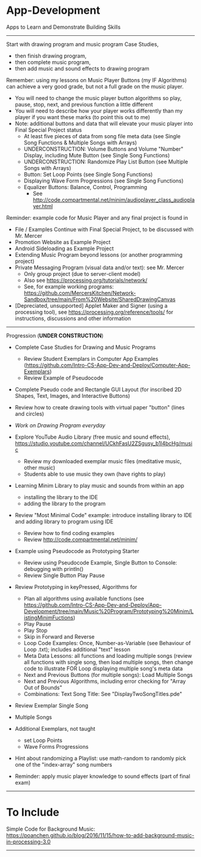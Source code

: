 # App-Development
Apps to Learn and Demonstrate Building Skills

---

Start with drawing program and music program Case Studies,
- then finish drawing program,
- then complete music program,
- then add music and sound effects to drawing program

Remember: using my lessons on Music Player Buttons (my IF Algorithms) can achieve a very good grade, but not a full grade on the music player.
- You will need to change the music player button algorithms so play, pause, stop, next, and previous function a little different
- You will need to describe how your player works differently than my player if you want these marks (to point this out to me)
- Note: additional buttons and data that will elevate your music player into Final Special Project status
  - At least five pieces of data from song file meta data (see Single Song Functions & Multiple Songs with Arrays)
  - UNDERCONSTRUCTION: Volume Buttons and Volume "Number" Display, including Mute Button (see Single Song Functions)
  - UNDERCONSTRUCTION: Randomize Play List Button (see Multiple Songs with Arrays)
  - Button: Set Loop Points (see Single Song Functions)
  - Displaying Wave Form Progressions (see Single Song Functions)
  - Equalizer Buttons: Balance, Control, Programming
    - See http://code.compartmental.net/minim/audioplayer_class_audioplayer.html

Reminder: example code for Music Player and any final project is found in
- File / Examples
Continue with Final Special Project, to be discussed with Mr. Mercer
- Promotion Website as Example Project
- Android Sideloading as Example Project
- Extending Music Program beyond lessons (or another programming project)
- Private Messaging Program (visual data and/or text): see Mr. Mercer
  - Only group project (due to server-client model)
  - Also see https://processing.org/tutorials/network/
  - See, for example working programs: https://github.com/MercersKitchen/Network-Sandbox/tree/main/From%20Website/SharedDrawingCanvas
- [Depreciated, unsupported] Applet Maker and Signer (using a processing tool), see https://processing.org/reference/tools/ for instructions, discussions and other information

---

Progression (**UNDER CONSTRUCTION**)
- Complete Case Studies for Drawing and Music Programs
  - Review Student Exemplars in Computer App Examples (https://github.com/Intro-CS-App-Dev-and-Deploy/Computer-App-Exemplars)
  - Review Example of Pseudocode
- Complete Pseudo code and Rectangle GUI Layout (for inscribed 2D Shapes, Text, Images, and Interactive Buttons)
- Review how to create drawing tools with virtual paper "button" (lines and circles)
- *Work on Drawing Program everyday*
- Explore YouTube Audio Library (free music and sound effects), https://studio.youtube.com/channel/UCkhFasU2ZSgusy_b1l4bcHg/music
  - Review my downloaded exemplar music files (meditative music, other music)
  - Students able to use music they own (have rights to play)
- Learning Minim Library to play music and sounds from within an app
  - installing the library to the IDE
  - adding the library to the program
- Review "Most Minimal Code" example: introduce installing library to IDE and adding library to program using IDE
  - Review how to find coding examples
  - Review http://code.compartmental.net/minim/
- Example using Pseudocode as Prototyping Starter
  - Review using Pseudocode Example, Single Button to Console: debugging with println()
  - Review Single Button Play Pause
- Review Prototyping in keyPressed, Algorithms for
  - Plan all algorithms using available functions (see https://github.com/Intro-CS-App-Dev-and-Deploy/App-Development/tree/main/Music%20Program/Prototyping%20Minim/ListingMinimFuctions)
  - Play Pause
  - Play Stop
  - Skip in Forward and Reverse
  - Loop Code Examples: Once, Number-as-Variable (see Behaviour of Loop .txt); includes additional "text" lesson
  - Meta Data Lessons: all functions and loading multiple songs (review all functions with single song, then load multiple songs, then change code to illustrate FOR Loop displaying multiple song's meta data
  - Next and Previous Buttons (for multiple songs): Load Multiple Songs
  - Next and Previous Algorithms, including error checking for "Array Out of Bounds"
  - Combinations: Text Song Title: See "DisplayTwoSongTitles.pde"
- Review Exemplar Single Song
- Multiple Songs

- Additional Exemplars, not taught
    - set Loop Points
    - Wave Forms Progressions

- Hint about randomizing a Playlist: use math-random to randomly pick one of the "index-array" song numbers

- Reminder: apply music player knowledge to sound effects (part of final exam)

---

# To Include

Simple Code for Background Music: https://poanchen.github.io/blog/2016/11/15/how-to-add-background-music-in-processing-3.0

---
